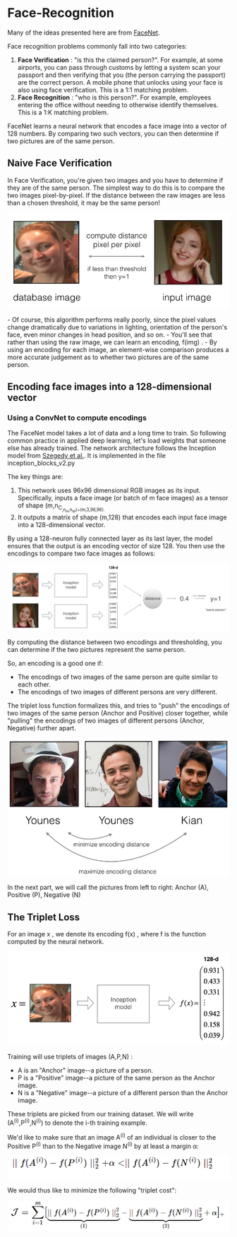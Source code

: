 # Face-Recognition
Many of the ideas presented here are from [FaceNet](https://arxiv.org/pdf/1503.03832.pdf).

Face recognition problems commonly fall into two categories:
1. **Face Verification** : "is this the claimed person?". For example, at some airports, you can pass through customs by letting a system scan your passport and then verifying that you (the person carrying the passport) are the correct person. A mobile phone that unlocks using your face is also using face verification. This is a 1:1 matching problem.
2. **Face Recognition**  :  "who is this person?". For example, employees entering the office without needing to otherwise identify themselves. This is a 1:K matching problem.


FaceNet learns a neural network that encodes a face image into a vector of 128 numbers. By comparing two such vectors, you can then determine if two pictures are of the same person.

## Naive Face Verification
In Face Verification, you're given two images and you have to determine if they are of the same person. The simplest way to do this is to compare the two images pixel-by-pixel. If the distance between the raw images are less than a chosen threshold, it may be the same person!

<p align = 'center'>
  <img src = '/images/pixel_comparison.png'>
</p>
- Of course, this algorithm performs really poorly, since the pixel values change dramatically due to variations in lighting, orientation of the person's face, even minor changes in head position, and so on.
- You'll see that rather than using the raw image, we can learn an encoding, f(img) .
- By using an encoding for each image, an element-wise comparison produces a more accurate judgement as to whether two pictures are of the same person.

## Encoding face images into a 128-dimensional vector
### Using a ConvNet to compute encodings

The FaceNet model takes a lot of data and a long time to train. So following common practice in applied deep learning, let's load weights that someone else has already trained. The network architecture follows the Inception model from [Szegedy et al.](https://arxiv.org/abs/1409.4842).
It is implemented in the file inception_blocks_v2.py

The key things are: 
1. This network uses 96x96 dimensional RGB images as its input. Specifically, inputs a face image (or batch of  m  face images) as a tensor of shape  (m,n<sub>C<sub>,n<sub>H</sub>,n<sub>W</sub>)=(m,3,96,96).
2. It outputs a matrix of shape  (m,128)  that encodes each input face image into a 128-dimensional vector.

By using a 128-neuron fully connected layer as its last layer, the model ensures that the output is an encoding vector of size 128. You then use the encodings to compare two face images as follows:

<p align = 'center'>
  <img src = '/images/distance_kiank.png'>
</p>

By computing the distance between two encodings and thresholding, you can determine if the two pictures represent the same person.

So, an encoding is a good one if:
- The encodings of two images of the same person are quite similar to each other.
- The encodings of two images of different persons are very different.

The triplet loss function formalizes this, and tries to "push" the encodings of two images of the same person (Anchor and Positive) closer together, while "pulling" the encodings of two images of different persons (Anchor, Negative) further apart.
<p align = 'center'>
  <img src = '/images/triplet_comparison.png'>
</p>

In the next part, we will call the pictures from left to right: Anchor (A), Positive (P), Negative (N)

## The Triplet Loss
For an image  x , we denote its encoding  f(x) , where  f  is the function computed by the neural network.
<p align = 'center'>
  <img src = '/images/f_x.png'>
</p>

Training will use triplets of images  (A,P,N) :
- A is an "Anchor" image--a picture of a person.
- P is a "Positive" image--a picture of the same person as the Anchor image.
- N is a "Negative" image--a picture of a different person than the Anchor image.

These triplets are picked from our training dataset. We will write  (A<sup>(i)</sup>,P<sup>(i)</sup>,N<sup>(i)</sup>) to denote the i-th training example.

We'd like to make sure that an image A<sup>(i)</sup> of an individual is closer to the Positive P<sup>(i)</sup> than to the Negative image N<sup>(i)</sup> by at least a margin α:
<p align = 'center'>
  <img src = 'Screenshot (139).png'>
</p>

We would thus like to minimize the following "triplet cost":
<p align = 'center'>
  <img src = 'Screenshot (138).png'>
</p>


